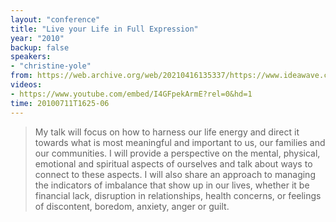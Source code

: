 ```yaml
---
layout: "conference"
title: "Live your Life in Full Expression"
year: "2010"
backup: false
speakers:
- "christine-yole"
from: https://web.archive.org/web/20210416135337/https://www.ideawave.ca/the-conference/live-your-life-in-full-expression
videos:
- https://www.youtube.com/embed/I4GFpekArmE?rel=0&hd=1
time: 20100711T1625-06
---
```


> My talk will focus on how to harness our life energy and direct it towards
what is most meaningful and important to us, our families and our communities.
I will provide a perspective on the mental, physical, emotional and spiritual
aspects of ourselves and talk about ways to connect to these aspects. I will
also share an approach to managing the indicators of imbalance that show up in
our lives, whether it be financial lack, disruption in relationships, health
concerns, or feelings of discontent, boredom, anxiety, anger or guilt.
